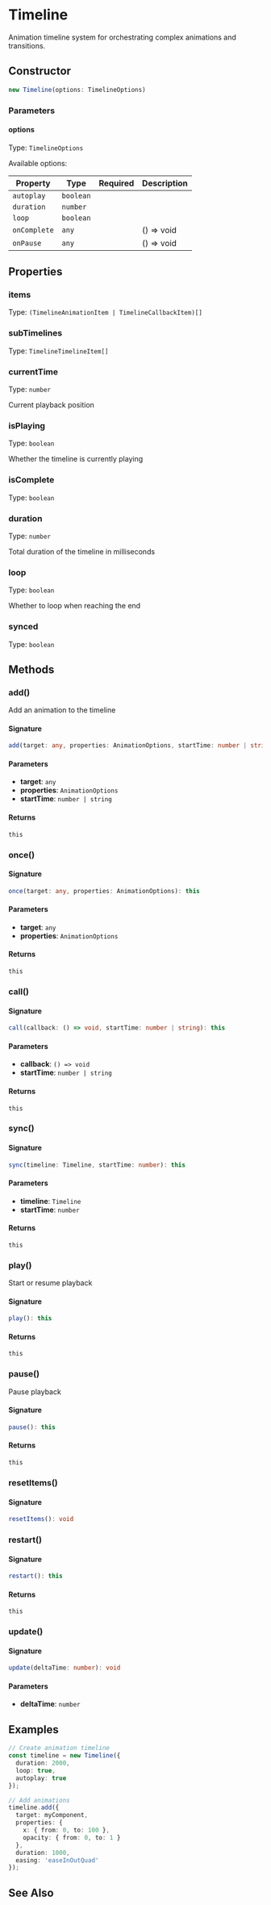 # Timeline

Animation timeline system for orchestrating complex animations and transitions.

## Constructor

```typescript
new Timeline(options: TimelineOptions)
```

### Parameters

#### options

Type: `TimelineOptions`

Available options:

| Property | Type | Required | Description |
|----------|------|----------|-------------|
| `autoplay` | `boolean` |  |  |
| `duration` | `number` |  |  |
| `loop` | `boolean` |  |  |
| `onComplete` | `any` |  | () => void |
| `onPause` | `any` |  | () => void |

## Properties

### items

Type: `(TimelineAnimationItem | TimelineCallbackItem)[]`

### subTimelines

Type: `TimelineTimelineItem[]`

### currentTime

Type: `number`

Current playback position

### isPlaying

Type: `boolean`

Whether the timeline is currently playing

### isComplete

Type: `boolean`

### duration

Type: `number`

Total duration of the timeline in milliseconds

### loop

Type: `boolean`

Whether to loop when reaching the end

### synced

Type: `boolean`

## Methods

### add()

Add an animation to the timeline

#### Signature

```typescript
add(target: any, properties: AnimationOptions, startTime: number | string): this
```

#### Parameters

- **target**: `any`
- **properties**: `AnimationOptions`
- **startTime**: `number | string`

#### Returns

`this`

### once()

#### Signature

```typescript
once(target: any, properties: AnimationOptions): this
```

#### Parameters

- **target**: `any`
- **properties**: `AnimationOptions`

#### Returns

`this`

### call()

#### Signature

```typescript
call(callback: () => void, startTime: number | string): this
```

#### Parameters

- **callback**: `() => void`
- **startTime**: `number | string`

#### Returns

`this`

### sync()

#### Signature

```typescript
sync(timeline: Timeline, startTime: number): this
```

#### Parameters

- **timeline**: `Timeline`
- **startTime**: `number`

#### Returns

`this`

### play()

Start or resume playback

#### Signature

```typescript
play(): this
```

#### Returns

`this`

### pause()

Pause playback

#### Signature

```typescript
pause(): this
```

#### Returns

`this`

### resetItems()

#### Signature

```typescript
resetItems(): void
```

### restart()

#### Signature

```typescript
restart(): this
```

#### Returns

`this`

### update()

#### Signature

```typescript
update(deltaTime: number): void
```

#### Parameters

- **deltaTime**: `number`

## Examples

```typescript
// Create animation timeline
const timeline = new Timeline({
  duration: 2000,
  loop: true,
  autoplay: true
});

// Add animations
timeline.add({
  target: myComponent,
  properties: {
    x: { from: 0, to: 100 },
    opacity: { from: 0, to: 1 }
  },
  duration: 1000,
  easing: 'easeInOutQuad'
});
```

## See Also

